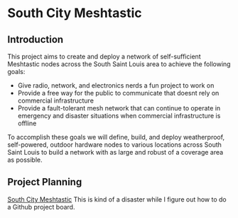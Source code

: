 # South City Meshtastic

## Introduction

This project aims to create and deploy a network of self-sufficient Meshtastic nodes across the South Saint Louis area to achieve the following goals:

- Give radio, network, and electronics nerds a fun project to work on
- Provide a free way for the public to communicate that doesnt rely on commercial infrastructure
- Provide a fault-tolerant mesh network that can continue to operate in emergency and disaster situations when commercial infrastructure is offline

To accomplish these goals we will define, build, and deploy weatherproof, self-powered, outdoor hardware nodes to various locations across South Saint Louis to build a network with as large and robust of a coverage area as possible.

## Project Planning

[South City Meshtastic](https://github.com/users/c-beezy/projects/3) This is kind of a disaster while I figure out how to do a Github project board.
